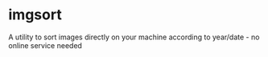 # imgsort
A utility to sort images directly on your machine according to year/date - no online service needed
